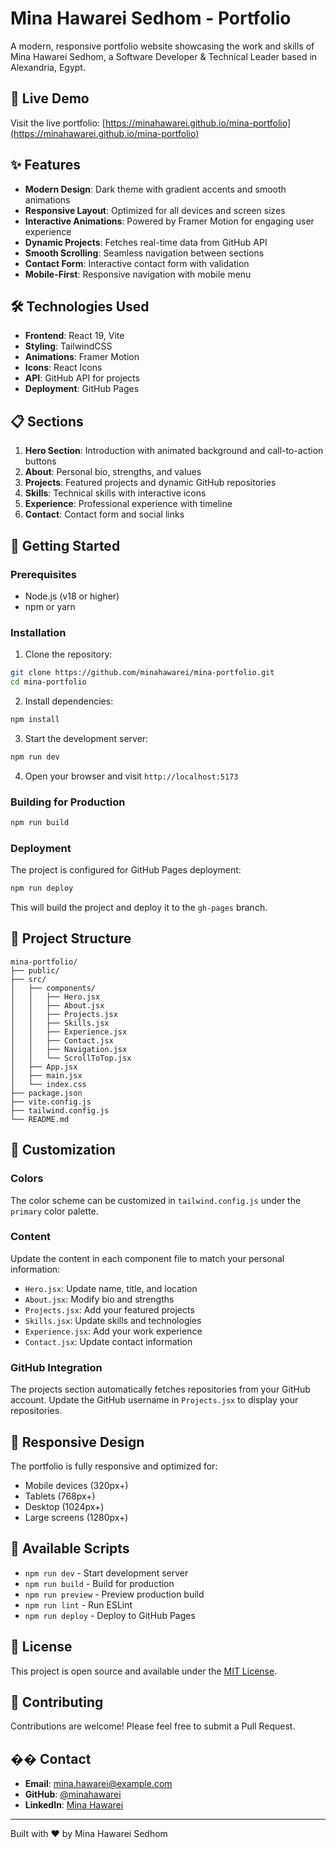 # Mina Hawarei Sedhom - Portfolio

A modern, responsive portfolio website showcasing the work and skills of Mina Hawarei Sedhom, a Software Developer & Technical Leader based in Alexandria, Egypt.

## 🚀 Live Demo

Visit the live portfolio: [https://minahawarei.github.io/mina-portfolio](https://minahawarei.github.io/mina-portfolio)

## ✨ Features

- **Modern Design**: Dark theme with gradient accents and smooth animations
- **Responsive Layout**: Optimized for all devices and screen sizes
- **Interactive Animations**: Powered by Framer Motion for engaging user experience
- **Dynamic Projects**: Fetches real-time data from GitHub API
- **Smooth Scrolling**: Seamless navigation between sections
- **Contact Form**: Interactive contact form with validation
- **Mobile-First**: Responsive navigation with mobile menu

## 🛠️ Technologies Used

- **Frontend**: React 19, Vite
- **Styling**: TailwindCSS
- **Animations**: Framer Motion
- **Icons**: React Icons
- **API**: GitHub API for projects
- **Deployment**: GitHub Pages

## 📋 Sections

1. **Hero Section**: Introduction with animated background and call-to-action buttons
2. **About**: Personal bio, strengths, and values
3. **Projects**: Featured projects and dynamic GitHub repositories
4. **Skills**: Technical skills with interactive icons
5. **Experience**: Professional experience with timeline
6. **Contact**: Contact form and social links

## 🚀 Getting Started

### Prerequisites

- Node.js (v18 or higher)
- npm or yarn

### Installation

1. Clone the repository:
```bash
git clone https://github.com/minahawarei/mina-portfolio.git
cd mina-portfolio
```

2. Install dependencies:
```bash
npm install
```

3. Start the development server:
```bash
npm run dev
```

4. Open your browser and visit `http://localhost:5173`

### Building for Production

```bash
npm run build
```

### Deployment

The project is configured for GitHub Pages deployment:

```bash
npm run deploy
```

This will build the project and deploy it to the `gh-pages` branch.

## 📁 Project Structure

```
mina-portfolio/
├── public/
├── src/
│   ├── components/
│   │   ├── Hero.jsx
│   │   ├── About.jsx
│   │   ├── Projects.jsx
│   │   ├── Skills.jsx
│   │   ├── Experience.jsx
│   │   ├── Contact.jsx
│   │   ├── Navigation.jsx
│   │   └── ScrollToTop.jsx
│   ├── App.jsx
│   ├── main.jsx
│   └── index.css
├── package.json
├── vite.config.js
├── tailwind.config.js
└── README.md
```

## 🎨 Customization

### Colors
The color scheme can be customized in `tailwind.config.js` under the `primary` color palette.

### Content
Update the content in each component file to match your personal information:
- `Hero.jsx`: Update name, title, and location
- `About.jsx`: Modify bio and strengths
- `Projects.jsx`: Add your featured projects
- `Skills.jsx`: Update skills and technologies
- `Experience.jsx`: Add your work experience
- `Contact.jsx`: Update contact information

### GitHub Integration
The projects section automatically fetches repositories from your GitHub account. Update the GitHub username in `Projects.jsx` to display your repositories.

## 📱 Responsive Design

The portfolio is fully responsive and optimized for:
- Mobile devices (320px+)
- Tablets (768px+)
- Desktop (1024px+)
- Large screens (1280px+)

## 🔧 Available Scripts

- `npm run dev` - Start development server
- `npm run build` - Build for production
- `npm run preview` - Preview production build
- `npm run lint` - Run ESLint
- `npm run deploy` - Deploy to GitHub Pages

## 📄 License

This project is open source and available under the [MIT License](LICENSE).

## 🤝 Contributing

Contributions are welcome! Please feel free to submit a Pull Request.

## �� Contact

- **Email**: mina.hawarei@example.com
- **GitHub**: [@minahawarei](https://github.com/minahawarei)
- **LinkedIn**: [Mina Hawarei](https://linkedin.com/in/minahawarei)

---

Built with ❤️ by Mina Hawarei Sedhom
